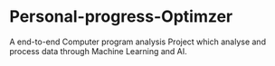 # Personal-progress-Optimzer
A end-to-end Computer program analysis Project which analyse and process data through Machine Learning and AI.
